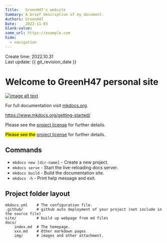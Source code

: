 ```yaml
---
Title:   GreenH47's website  
Summary: A brief description of my document.  
Authors: GreenH47  
Date:    2022-11-03  
blank-value:  
some_url: https://example.com  
hide:
  - navigation
---
```




Create time: 2022.10.31  
Last update: {{ git_revision_date }}
# Welcome to GreenH47 personal site

[![image alt text](https://git-scm.com/images/logos/2color-lightbg@2x.png)](https://github.com/GreenH47/mynote)

For full documentation visit [mkdocs.org](https://www.mkdocs.org).  

https://www.mkdocs.org/getting-started/   


Please see the [project license](fit5032.md) for further details.

<mark>Please see the</mark> [project license](fit5032.md#contact) for further details.

## Commands

* `mkdocs new [dir-name]` - Create a new project.
* `mkdocs serve` - Start the live-reloading docs server.
* `mkdocs build` - Build the documentation site.
* `mkdocs -h` - Print help message and exit.

## Project folder layout

```
mkdocs.yml    # The configuration file.
.github/      # github auto deployment of your project (not include in the source file)  
site/         # build up webpage from md files
docs/
	index.md  # The homepage.
	xxx.md    # Other markdown pages
	img/      # images and other attachment.
```
